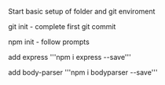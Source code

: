 Start basic setup of folder and git enviroment

git init - complete first git commit

npm init - follow prompts

add express '''npm i express --save'''




add body-parser '''npm i bodyparser --save'''
